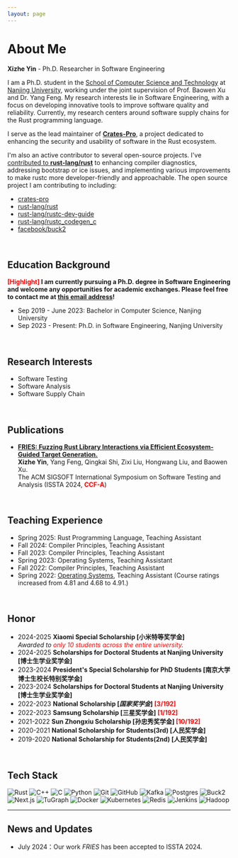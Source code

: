 ```yaml
---
layout: page
---
```


# About Me

<!-- <img src="yxz.jpg" class="floatpic" width="360" height="480"> -->

**Xizhe Yin** - Ph.D. Researcher in Software Engineering

I am a Ph.D. student in the [School of Computer Science and Technology](https://cs.nju.edu.cn/main.htm)
at [Nanjing University](https://njunju.nju.edu.cn/EN/main.htm),
working under the joint supervision of Prof. Baowen Xu and Dr. Yang Feng.
My research interests lie in Software Engineering,
with a focus on developing innovative tools to improve software quality and reliability.
Currently, my research centers around software supply chains for the Rust programming language.

I serve as the lead maintainer of **[Crates-Pro](https://github.com/crates-pro)**,
a project dedicated to enhancing the security and usability of software in the Rust ecosystem.

I'm also an active contributor to several open-source projects. 
I've [contributed to **rust-lang/rust**](https://github.com/rust-lang/rust/pulls?q=is%3Apr+author%3Axizheyin+) to enhancing compiler diagnostics, addressing bootstrap or ice issues,
and implementing various improvements to make rustc more developer-friendly and approachable.
The open source project I am contributing to including:

- [crates-pro](https://github.com/crates-pro)
- [rust-lang/rust](https://github.com/rust-lang/rust/)
- [rust-lang/rustc-dev-guide](https://github.com/rust-lang/rustc-dev-guide/)
- [rust-lang/rustc_codegen_c](https://github.com/rust-lang/rustc_codegen_c/)
- [facebook/buck2](https://github.com/facebook/buck2/)
<br>

## Education Background

**<font color='red'>[Highlight]</font> I am currently pursuing a Ph.D. degree in Software Engineering and welcome any opportunities for academic exchanges. Please feel free to contact me at [this email address](xizheyin@smail.nju.edu.cn)!**

- Sep 2019 - June 2023: Bachelor in Computer Science, Nanjing University
- Sep 2023 - Present: Ph.D. in Software Engineering, Nanjing University
<br>

## Research Interests
- Software Testing
- Software Analysis
- Software Supply Chain
<br>

## Publications

- **[FRIES: Fuzzing Rust Library Interactions via Efficient Ecosystem-Guided Target Generation.](https://dl.acm.org/doi/abs/10.1145/3650212.3680348)**  
  **Xizhe Yin**, Yang Feng, Qingkai Shi, Zixi Liu, Hongwang Liu, and Baowen Xu.  
  The ACM SIGSOFT International Symposium on Software Testing and Analysis (ISSTA 2024, **<font color='red'>CCF-A</font>**) 
<br>

## Teaching Experience
- Spring 2025: Rust Programming Language, Teaching Assistant
- Fall 2024: Compiler Principles, Teaching Assistant
- Fall 2023: Compiler Principles, Teaching Assistant
- Spring 2023: Operating Systems, Teaching Assistant
- Fall 2022: Compiler Principles, Teaching Assistant
- Spring 2022: [Operating Systems](https://changanyyy.gitbook.io/oslab/), Teaching Assistant (Course ratings increased from 4.81 and 4.68 to 4.91.)
<br>

## Honor

- 2024-2025 **Xiaomi Special Scholarship [小米特等奖学金]**  
  *Awarded to <font color='red'>only 10 students across the entire university</font>.*
- 2024-2025 **Scholarships for Doctoral Students at Nanjing University [博士生学业奖学金]**
- 2023-2024 **President's Special Scholarship for PhD Students [南京大学博士生校长特别奖学金]**
- 2023-2024 **Scholarships for Doctoral Students at Nanjing University [博士生学业奖学金]**
- 2022-2023 **National Scholarship [*国家奖学金*] <font color='red'>[3/192]</font>**
- 2022-2023 **Samsung Scholarship [三星奖学金] <font color='red'>[1/192]</font>**
- 2021-2022 **Sun Zhongxiu Scholarship [孙忠秀奖学金] <font color='red'>[10/192]</font>**
- 2020-2021 **National Scholarship for Students(3rd) [人民奖学金]**
- 2019-2020 **National Scholarship for Students(2nd) [人民奖学金]**
<br>



## Tech Stack

![Rust](https://img.shields.io/badge/-Rust-000000?style=flat&logo=rust&logoColor=white)
![C++](https://img.shields.io/badge/-C++-00599C?style=flat&logo=c%2B%2B&logoColor=white)
![C](https://img.shields.io/badge/-C-A8B9CC?style=flat&logo=c&logoColor=white)
![Python](https://img.shields.io/badge/-Python-3776AB?style=flat&logo=Python&logoColor=white)
![Git](https://img.shields.io/badge/-Git-F05032?style=flat&logo=git&logoColor=white)
![GitHub](https://img.shields.io/badge/-GitHub-181717?style=flat&logo=github)
![Kafka](https://img.shields.io/badge/-Kafka-231F20?style=flat&logo=apache-kafka&logoColor=white)
![Postgres](https://img.shields.io/badge/-PostgreSQL-336791?style=flat&logo=postgresql&logoColor=white)
![Buck2](https://img.shields.io/badge/-Buck2-4A154B?style=flat&logo=meta&logoColor=white)
![Next.js](https://img.shields.io/badge/-Next.js-000000?style=flat&logo=next.js&logoColor=white)
![TuGraph](https://img.shields.io/badge/-TuGraph-5C2D91?style=flat&logo=graph&logoColor=white)
![Docker](https://img.shields.io/badge/-Docker-2496ED?style=flat&logo=docker&logoColor=white)
![Kubernetes](https://img.shields.io/badge/-Kubernetes-326CE5?style=flat&logo=kubernetes&logoColor=white)
![Redis](https://img.shields.io/badge/-Redis-DC382D?style=flat&logo=redis&logoColor=white)
![Jenkins](https://img.shields.io/badge/-Jenkins-D24939?style=flat&logo=jenkins&logoColor=white)
![Hadoop](https://img.shields.io/badge/-Hadoop-66CCFF?style=flat&logo=apache-hadoop&logoColor=black)


---

## News and Updates
- July 2024：Our work *FRIES* has been accepted to ISSTA 2024.